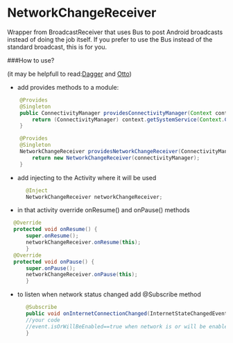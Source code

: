 #   NetworkChangeReceiver

Wrapper from BroadcastReceiver that uses Bus to post Android broadcasts instead of doing the job itself.
If you prefer to use the Bus instead of the standard broadcast, this is for you.

###How to use?

(it may be helpfull to read:[Dagger] and [Otto])

- add provides methods to a module:


```java
    @Provides
    @Singleton
    public ConnectivityManager providesConnectivityManager(Context context) {
        return (ConnectivityManager) context.getSystemService(Context.CONNECTIVITY_SERVICE);
    }

    @Provides
    @Singleton
    NetworkChangeReceiver providesNetworkChangeReceiver(ConnectivityManager connectivityManager) {
        return new NetworkChangeReceiver(connectivityManager);
    }
```

- add injecting to the Activity where it will be used

```java
      @Inject
      NetworkChangeReceiver networkChangeReceiver;
```

- in that activity override onResume() and onPause() methods

```java
  @Override
  protected void onResume() {
      super.onResume();
      networkChangeReceiver.onResume(this);
      }    
  @Override
  protected void onPause() {
      super.onPause();
      networkChangeReceiver.onPause(this);
      }   
```
- to listen when network status changed add @Subscribe method

```java
      @Subscribe
      public void onInternetConnectionChanged(InternetStateChangedEvent event){
      //your code
      //event.isOrWillBeEnabled==true when network is or will be enabled, otherwise false
      } 
```

[Dagger]: <http://square.github.io/dagger/>
 [Otto]: <http://square.github.io/otto/>
